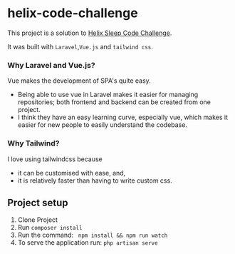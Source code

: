 # helix-code-challenge
This project is a solution to [Helix Sleep Code Challenge](https://gist.github.com/tonning/1bd99ec5b8c60bb1a9d52577ac701313).

It was built with `Laravel`,`Vue.js` and `tailwind css`. 

### Why Laravel and Vue.js?
Vue makes the development of SPA's quite easy. 
- Being able to use vue in Laravel makes it easier for managing repositories; both frontend and backend can be created from one project.
- I think they have an easy learning curve, especially vue, which makes it easier for new people to easily understand the codebase.

### Why Tailwind?
I love using tailwindcss because 
- it can be customised with ease, and,
- it is relatively faster than having to write custom css.


## Project setup
1. Clone Project
2. Run ``` composer install ```
3. Run the command:  ``` npm install && npm run watch```
4. To serve the application run: ``` php artisan serve ```
